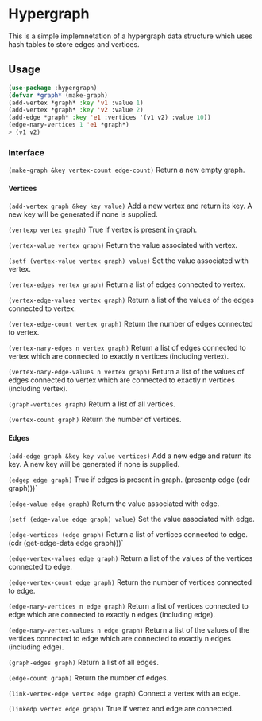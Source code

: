 # Hypergraph
This is a simple implemnetation of a hypergraph data structure which uses hash tables to store edges and vertices.

## Usage
```lisp
(use-package :hypergraph)
(defvar *graph* (make-graph)
(add-vertex *graph* :key 'v1 :value 1)
(add-vertex *graph* :key 'v2 :value 2)
(add-edge *graph* :key 'e1 :vertices '(v1 v2) :value 10))
(edge-nary-vertices 1 'e1 *graph*)
> (v1 v2)
```
### Interface
`(make-graph &key vertex-count edge-count)`
Return a new empty graph.

#### Vertices
`(add-vertex graph &key key value)`
Add a new vertex and return its key. A new key will be generated if none is supplied.

`(vertexp vertex graph)`
True if vertex is present in graph.

`(vertex-value vertex graph)`
Return the value associated with vertex.

`(setf (vertex-value vertex graph) value)`
Set the value associated with vertex.

`(vertex-edges vertex graph)`
Return a list of edges connected to vertex.

`(vertex-edge-values vertex graph)`
Return a list of the values of the edges connected to vertex.

`(vertex-edge-count vertex graph)`
Return the number of edges connected to vertex.

`(vertex-nary-edges n vertex graph)`
Return a list of edges connected to vertex which are connected to exactly n vertices (including vertex).

`(vertex-nary-edge-values n vertex graph)`
Return a list of the values of edges connected to vertex which are connected to exactly n vertices (including vertex).

`(graph-vertices graph)`
Return a list of all vertices.

`(vertex-count graph)`
Return the number of vertices.

#### Edges
`(add-edge graph &key key value vertices)`
Add a new edge and return its key. A new key will be generated if none is supplied.

`(edgep edge graph)`
True if edges is present in graph.
  (presentp edge (cdr graph)))`

`(edge-value edge graph)`
Return the value associated with edge.

`(setf (edge-value edge graph) value)`
Set the value associated with edge.

`(edge-vertices (edge graph)`
Return a list of vertices connected to edge.
  (cdr (get-edge-data edge graph)))`

`(edge-vertex-values edge graph)`
Return a list of the values of the vertices connected to edge.

`(edge-vertex-count edge graph)`
Return the number of vertices connected to edge.

`(edge-nary-vertices n edge graph)`
Return a list of vertices connected to edge which are connected to exactly n edges (including edge).

`(edge-nary-vertex-values n edge graph)`
Return a list of the values of the vertices connected to edge which are connected to exactly n edges (including edge).

`(graph-edges graph)`
Return a list of all edges.

`(edge-count graph)`
Return the number of edges.


`(link-vertex-edge vertex edge graph)`
Connect a vertex with an edge.

`(linkedp vertex edge graph)`
True if vertex and edge are connected.

